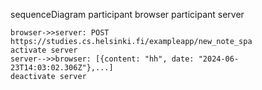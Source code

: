 sequenceDiagram
    participant browser
    participant server

    browser->>server: POST https://studies.cs.helsinki.fi/exampleapp/new_note_spa
    activate server
    server-->>browser: [{content: "hh", date: "2024-06-23T14:03:02.306Z"},...]
    deactivate server